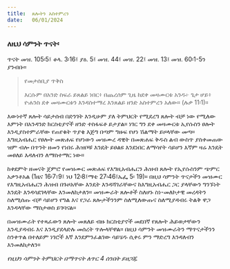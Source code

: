 ```yaml
---
title:  ጸሎትን አስተምረን
date:   06/01/2024
---
```


### ለዚህ ሳምንት ጥናት፡
ጥናት መዝ. 105፡5፤ ቆላ. 3፡16፤ ያዕ. 5፤ መዝ. 44፤ መዝ. 22፤ መዝ. 13፤ መዝ. 60፡1-5ን ያንብቡ።

> <p>የመታሰቢያ ጥቅስ</p>
> እርሱም በአንድ ስፍራ ይጸልይ ነበር፥ በጨረሰም ጊዜ ከደቀ መዛሙርቱ አንዱ፦ ጌታ ሆይ፥ ዮሐንስ ደቀ መዛሙርቱን እንዳስተማረ እንጸልይ ዘንድ አስተምረን አለው። (ሉቃ 11፡1)።

እውነተኛ ጸሎት ሳይታሰብ በድንገት እንዲሁም ያለ ትምህርት የሚደረግ ጸሎት ብቻ ነው የሚለው እምነት በአንዳንድ ክርስቲያኖች ዘንድ ተስፋፍቶ ይታያል። ነገር ግን ደቀ መዛሙርቱ ኢየሱስን ፀሎት እንዲያስተምራቸው የጠየቁት ጥያቄ እጅግ በጣም ግዙፍ የሆነ ሽልማት ይዞላቸው መጣ። እግዚአብሔር የፀሎት መጽሐፍ የሆነውን መዝሙረ ዳዊት በመጽሐፍ ቅዱስ ልብ ውስጥ ያስቀመጠው ዝም ብሎ በጥንት ዘመን የነበሩ ሕዝቦቹ እንዴት ይፀልዩ እንደነበር ለማሳየት ሳይሆን እኛም ዛሬ እንዴት መፀለይ እዳለብን ለማስተማር ነው።

ከቀደምት ዘመናት ጀምሮ የመዝሙር መጽሐፍ የእግዚአብሔርን ሕዝብ ጸሎት የኢየሱስንም ጭምር አቃንቶአል (1ዜና 16፡7፣9፤ ነህ 12፡8፤ማቴ 27፡46፤ኤፌ 5፡ 19)። በዚህ ሳምንት ጥናታችን መዝሙር የእግዚአብሔርን ሕዝብ በጉዞአቸው እንዴት እንዳሻገራቸውና ከእግዚአብሔር ጋር ያላቸውን ግንኙነት እንዴት እንዳሳደገላቸው እንመለከታለን። መዝሙራት ጸሎቶች ስለሆኑ ስነ-መለኮታዊ መረዳትን ስለሚሰጡ ብቻ ሳይሆን የግል እና የጋራ ጸሎታችንንም ስለሚለውጡና ስለሚያዳብሩ ትልቅ ዋጋ እንዳላቸው ማስታወስ ይገባናል።

በመዝሙራት የተጻፈውን ጸሎት መጸለይ ብዙ ክርስቲያኖች መደበኛ የጸሎት ሕይወታቸውን እንዲያዳብሩ እና እንዲያደላድሉ መሰረት ጥሎላቸዋል። በዚህ ሳምንት መዝሙራትን ማጥናታችንን ስንቀጥል በተለይም ነገሮች እኛ እንደምንፈልገው ሳይሄዱ ሲቀሩ ምን ማድረግ እንዳለብን እንመለከታለን።

_የዚህን ሳምንት ትምህርት በማጥናት ለጥር 4 ሰንበት ይዘጋጁ_